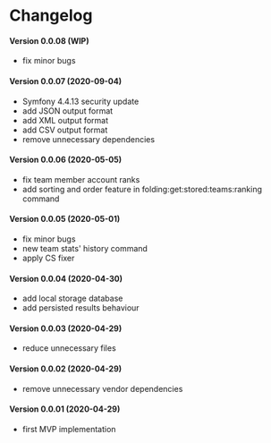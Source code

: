 Changelog
=========

#### Version 0.0.08 (WIP)
 * fix minor bugs

#### Version 0.0.07 (2020-09-04)
 * Symfony 4.4.13 security update
 * add JSON output format
 * add XML output format
 * add CSV output format
 * remove unnecessary dependencies

#### Version 0.0.06 (2020-05-05)
 * fix team member account ranks
 * add sorting and order feature in folding:get:stored:teams:ranking command

#### Version 0.0.05 (2020-05-01)
 * fix minor bugs
 * new team stats' history command
 * apply CS fixer

#### Version 0.0.04 (2020-04-30)
 * add local storage database
 * add persisted results behaviour

#### Version 0.0.03 (2020-04-29)
 * reduce unnecessary files

#### Version 0.0.02 (2020-04-29)
 * remove unnecessary vendor dependencies

#### Version 0.0.01 (2020-04-29)
 * first MVP implementation
